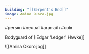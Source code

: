 ```yaml
---
building: "[[Serpent's End]]"
image: Amina Okoro.jpg
---
```


#person #neutral #aramath #coin 

Bodyguard of [[Edgar 'Ledger' Hawke]]

![[Amina Okoro.jpg]]